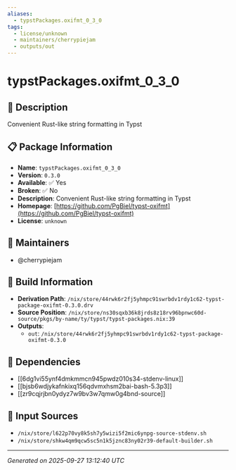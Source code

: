 ```yaml
---
aliases:
  - typstPackages.oxifmt_0_3_0
tags:
  - license/unknown
  - maintainers/cherrypiejam
  - outputs/out
---
```


# typstPackages.oxifmt_0_3_0

## 📝 Description

Convenient Rust-like string formatting in Typst

## 📋 Package Information

- **Name**: `typstPackages.oxifmt_0_3_0`
- **Version**: `0.3.0`
- **Available**: ✅ Yes
- **Broken**: ✅ No
- **Description**: Convenient Rust-like string formatting in Typst
- **Homepage**: [https://github.com/PgBiel/typst-oxifmt](https://github.com/PgBiel/typst-oxifmt)
- **License**: `unknown`
## 👥 Maintainers

- @cherrypiejam


## 🔧 Build Information

- **Derivation Path**: `/nix/store/44rwk6r2fj5yhmpc91swrbdv1rdy1c62-typst-package-oxifmt-0.3.0.drv`
- **Source Position**: `/nix/store/ns30sqxb36k8jrds8z18rv96bpnwc60d-source/pkgs/by-name/ty/typst/typst-packages.nix:39`
- **Outputs**:
  - `out`:  `/nix/store/44rwk6r2fj5yhmpc91swrbdv1rdy1c62-typst-package-oxifmt-0.3.0`

## 🔗 Dependencies

- [[6dg1vi55ynf4dmkmmcn945pwdz010s34-stdenv-linux]]
- [[bjsb6wdjykafnkixq156qdvmxhsm2bai-bash-5.3p3]]
- [[zr9cqjrjbn0ydyz7w9bv3w7qmw0g4bnd-source]]

## 📁 Input Sources

- `/nix/store/l622p70vy8k5sh7y5wizi5f2mic6ynpg-source-stdenv.sh`
- `/nix/store/shkw4qm9qcw5sc5n1k5jznc83ny02r39-default-builder.sh`

---
*Generated on 2025-09-27 13:12:40 UTC*
